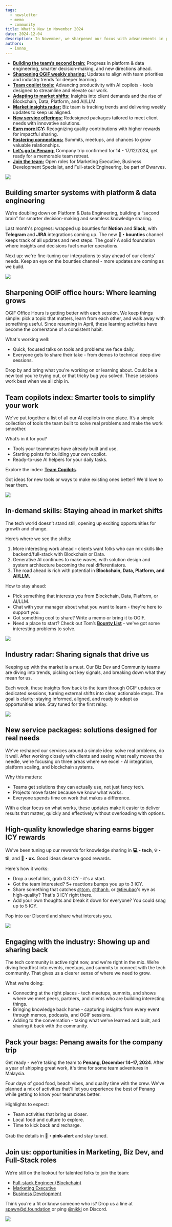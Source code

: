```yaml
---
tags:
  - newsletter
  - memo
  - community
title: What's New in November 2024
date: 2024-12-04
description: In November, we sharpened our focus with advancements in platform engineering, introduced streamlined service packages, elevated ICY rewards for impactful contributions, and embraced key insights from market shifts—all building momentum as we gear up for our Penang retreat.
authors:
  - innno_
---
```


- [**Building the team’s second brain:**](#building-smarter-systems-with-platform--data-engineering) Progress in platform & data engineering, smarter decision-making, and new directions ahead.
- [**Sharpening OGIF weekly sharing:**](#sharpening-ogif-office-hours-where-learning-grows) Updates to align with team priorities and industry trends for deeper learning.
- [**Team copilot tools:**](#team-copilots-index-smarter-tools-to-simplify-your-work) Advancing productivity with AI copilots - tools designed to streamline and elevate our work.
- [**Adapting to market shifts:**](#in-demand-skills-staying-ahead-in-market-shifts) Insights into client demands and the rise of Blockchain, Data, Platform, and AI/LLM.
- [**Market insights radar:**](#industry-radar-sharing-signals-that-drive-us) Biz team is tracking trends and delivering weekly updates to keep us aligned.
- [**New service offerings:**](#new-service-packages-solutions-designed-for-real-needs) Redesigned packages tailored to meet client needs with innovative solutions.
- [**Earn more ICY:**](#high-quality-knowledge-sharing-earns-bigger-icy-rewards) Recognizing quality contributions with higher rewards for impactful sharing.
- [**Fostering connections:**](#engaging-with-the-industry-showing-up-and-sharing-back) Summits, meetups, and chances to grow valuable relationships.
- [**Let’s go to Penang:**](#pack-your-bags-penang-awaits-for-the-company-trip) Company trip confirmed for 14 - 17/12/2024, get ready for a memorable team retreat.
- [**Join the team:**](#join-us-opportunities-in-marketing-biz-dev-and-full-stack-roles) Open roles for Marketing Executive, Business Development Specialist, and Full-stack Engineering, be part of Dwarves.

![](assets/2024-whats-new-november-thumbnail.png)

## Building smarter systems with platform & data engineering
We’re doubling down on Platform & Data Engineering, building a “second brain” for smarter decision-making and seamless knowledge sharing. 

Last month's progress: wrapped up bounties for **Notion** and **Slack**, with **Telegram** and **JIRA** integrations coming up. The new **🧊・bounties** channel keeps track of all updates and next steps. The goal? A solid foundation where insights and decisions fuel smarter operations.

Next up: we're fine-tuning our integrations to stay ahead of our clients' needs. Keep an eye on the bounties channel - more updates are coming as we build.

![](assets/2024-whats-new-november-platform-data-engineering.png)

## Sharpening OGIF office hours: Where learning grows
OGIF Office Hours is getting better with each session. We keep things simple: pick a topic that matters, learn from each other, and walk away with something useful. Since resuming in April, these learning activities have become the cornerstone of a consistent habit. 

What's working well:

- Quick, focused talks on tools and problems we face daily.
- Everyone gets to share their take - from demos to technical deep dive sessions.

Drop by and bring what you're working on or learning about. Could be a new tool you're trying out, or that tricky bug you solved. These sessions work best when we all chip in.

## Team copilots index: Smarter tools to simplify your work
We've put together a list of all our AI copilots in one place. It’s a simple collection of tools the team built to solve real problems and make the work smoother. 

What’s in it for you?

- Tools your teammates have already built and use.
- Starting points for building your own copilot.
- Ready-to-use AI helpers for your daily tasks.

Explore the index: [**Team Copilots**](https://memo.d.foundation/playground/ai/copilots/team-copilots).

Got ideas for new tools or ways to make existing ones better? We'd love to hear them.

![](assets/2024-whats-new-november-team-copilot.png)

## In-demand skills: Staying ahead in market shifts
The tech world doesn’t stand still, opening up exciting opportunities for growth and change.

Here’s where we see the shifts:

1. More interesting work ahead - clients want folks who can mix skills like backend/full-stack
with Blockchain or Data.
2. Generative AI continues to make waves, with solution design and system architecture becoming the real differentiators.
3. The road ahead is rich with potential in **Blockchain, Data, Platform, and AI/LLM.**

How to stay ahead:

- Pick something that interests you from Blockchain, Data, Platform, or AI/LLM.
- Chat with your manager about what you want to learn - they're here to support you.
- Got something cool to share? Write a memo or bring it to OGIF.
- Need a place to start? Check out Tom’s **[Bounty List](https://memo.d.foundation/earn/)** - we've got some interesting problems to solve.

![](assets/2024-whats-new-november-platform-market-shift.png)

## Industry radar: Sharing signals that drive us 
Keeping up with the market is a must. Our Biz Dev and Community teams are diving into trends, picking out key signals, and breaking down what they mean for us.

Each week, these insights flow back to the team through OGIF updates or dedicated sessions, turning external shifts into clear, actionable steps. The goal is clarity: staying informed, aligned, and ready to adapt as opportunities arise. Stay tuned for the first relay.

![](assets/2024-whats-new-november-market-signals.png)

## New service packages: solutions designed for real needs
We've reshaped our services around a simple idea: solve real problems, do it well. After working closely with clients and seeing what really moves the needle, we're focusing on three areas where we excel - AI integration, platform scaling, and blockchain systems.

Why this matters:

- Teams get solutions they can actually use, not just fancy tech.
- Projects move faster because we know what works.
- Everyone spends time on work that makes a difference.

With a clear focus on what works, these updates make it easier to deliver results that matter, quickly and effectively without overloading with options. 

## High-quality knowledge sharing earns bigger ICY rewards
We've been tuning up our rewards for knowledge sharing in **💻・tech**, **💡・til**, and **🧠・ux.** Good ideas deserve good rewards. 

Here's how it works:

- Drop a useful link, grab 0.3 ICY - it's a start.
- Got the team interested? 5+ reactions bumps you up to 3 ICY.
- Share something that catches [@tom](https://memo.d.foundation/contributor/tom), [@thanh](https://memo.d.foundation/contributor/thanh/), or [@tieubao](https://memo.d.foundation/contributor/han/)'s eye as high-quality? That's 3 ICY right there.
- Add your own thoughts and break it down for everyone? You could snag up to 5 ICY.

Pop into our Discord and share what interests you.

![](assets/2024-whats-new-november-earn-more-icy.png)

## Engaging with the industry: Showing up and sharing back
The tech community is active right now, and we're right in the mix. We’re diving headfirst into events, meetups, and summits to connect with the tech community. That gives us a clearer sense of where we need to grow. 

What we’re doing:

- Connecting at the right places - tech meetups, summits, and shows where we meet peers, partners, and clients who are building interesting things.
- Bringing knowledge back home - capturing insights from every event through memos, podcasts, and OGIF sessions.
- Adding to the conversation - taking what we've learned and built, and sharing it back with the community.

## Pack your bags: Penang awaits for the company trip
Get ready - we're taking the team to **Penang, December 14–17, 2024**. After a year of shipping great work, it's time for some team adventures in Malaysia.

Four days of good food, beach vibes, and quality time with the crew. We've planned a mix of activities that'll let you experience the best of Penang while getting to know your teammates better.

 Highlights to expect:

- Team activities that bring us closer.
- Local food and culture to explore.
- Time to kick back and recharge.

Grab the details in **🦄・pink-alert** and stay tuned. 

## Join us: opportunities in Marketing, Biz Dev, and Full-Stack roles
We’re still on the lookout for talented folks to join the team:

- [Full-stack Engineer (Blockchain)](https://memo.d.foundation/careers/open-positions/full-stack-engineer/)
- [Marketing Executive](https://memo.d.foundation/careers/open-positions/marketing-and-communications-specialist/)
- [Business Development](https://memo.d.foundation/careers/open-positions/business-development/)

Think you’re a fit or know someone who is? Drop us a line at [spawn@d.foundation](mailtospawnd.foundation) or ping [@nikki](https://memo.d.foundation/contributor/nikki) on Discord.

![](assets/2024-whats-new-november-hiring.png)